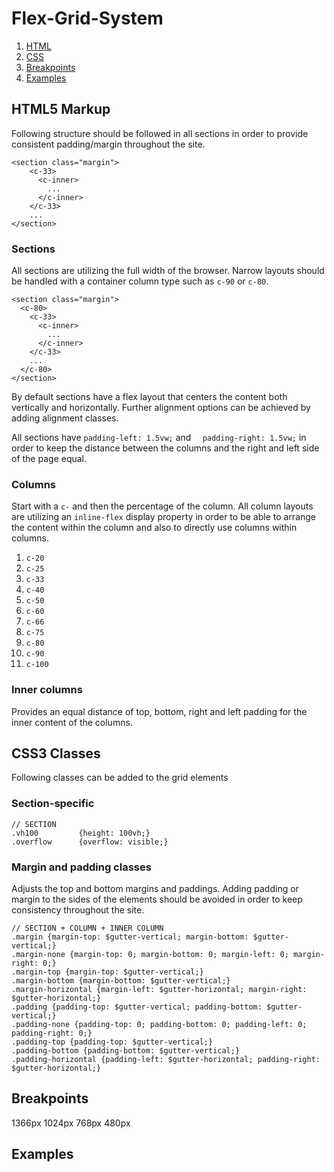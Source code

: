 # Flex-Grid-System
  1. [HTML](https://github.com/eddogan/Flex-Grid-System/blob/master/README.md#html5-markup)
  2. [CSS](https://github.com/eddogan/Flex-Grid-System/blob/master/README.md#css3-classes)
  3. [Breakpoints](https://github.com/eddogan/Flex-Grid-System/blob/master/README.md#breakpoints)
  4. [Examples](https://github.com/eddogan/Flex-Grid-System/blob/master/README.md#examples)

## HTML5 Markup
Following structure should be followed in all sections in order to provide consistent padding/margin throughout the site.

```
<section class="margin">
    <c-33>
      <c-inner>
        ...
      </c-inner>
    </c-33>
    ...
</section>
```

### Sections
All sections are utilizing the full width of the browser. Narrow layouts should be handled with a container column type such as `c-90` or `c-80`.
```
<section class="margin">
  <c-80>
    <c-33>
      <c-inner>
        ...
      </c-inner>
    </c-33>
    ...
  </c-80>
</section>
```
By default sections have a flex layout that centers the content both vertically and horizontally. Further alignment options can be achieved by adding alignment classes.

All sections have `padding-left: 1.5vw;` and `  padding-right: 1.5vw;` in order to keep the distance between the columns and the right and left side of the page equal. 

### Columns
Start with a `c-` and then the percentage of the column. All column layouts are utilizing an `inline-flex` display property in order to be able to arrange the content within the column and also to directly use columns within columns. 
  1. `c-20`
  2. `c-25`
  3. `c-33`
  4. `c-40`
  5. `c-50`
  6. `c-60`
  7. `c-66`
  8. `c-75`
  9. `c-80`
  10. `c-90`
  11. `c-100`

### Inner columns
Provides an equal distance of top, bottom, right and left padding for the inner content of the columns. 

## CSS3 Classes
Following classes can be added to the grid elements
### Section-specific 
```
// SECTION
.vh100         {height: 100vh;}
.overflow      {overflow: visible;}
```

### Margin and padding classes
Adjusts the top and bottom margins and paddings. Adding padding or margin to the sides of the elements should be avoided in order to keep consistency throughout the site. 
```
// SECTION + COLUMN + INNER COLUMN 
.margin {margin-top: $gutter-vertical; margin-bottom: $gutter-vertical;}
.margin-none {margin-top: 0; margin-bottom: 0; margin-left: 0; margin-right: 0;}
.margin-top {margin-top: $gutter-vertical;}
.margin-bottom {margin-bottom: $gutter-vertical;}
.margin-horizontal {margin-left: $gutter-horizontal; margin-right: $gutter-horizontal;}
.padding {padding-top: $gutter-vertical; padding-bottom: $gutter-vertical;}
.padding-none {padding-top: 0; padding-bottom: 0; padding-left: 0; padding-right: 0;}
.padding-top {padding-top: $gutter-vertical;}
.padding-bottom {padding-bottom: $gutter-vertical;}
.padding-horizontal {padding-left: $gutter-horizontal; padding-right: $gutter-horizontal;}
```

## Breakpoints
1366px 
1024px 
768px 
480px 

## Examples
